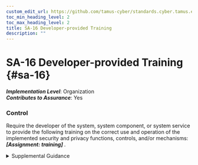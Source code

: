 ```yaml
---
custom_edit_url: https://github.com/tamus-cyber/standards.cyber.tamus.edu/tree/main/static/content/tamus.edu/TAMUS_profile.xml
toc_min_heading_level: 2
toc_max_heading_level: 2
title: SA-16 Developer-provided Training
description: ""
---
```


# SA-16 Developer-provided Training {#sa-16}

_**Implementation Level**_: Organization\
_**Contributes to Assurance**_: Yes

### Control

Require the developer of the system, system component, or system service to provide the following training on the correct use and operation of the implemented security and privacy functions, controls, and/or mechanisms: <strong>                  <em>[Assignment: training]</em>               </strong>.

<details>
  <summary>Supplemental Guidance</summary>

Developer-provided training applies to external and internal (in-house) developers. Training personnel is essential to ensuring the effectiveness of the controls implemented within organizational systems. Types of training include web-based and computer-based training, classroom-style training, and hands-on training (including micro-training). Organizations can also request training materials from developers to conduct in-house training or offer self-training to organizational personnel. Organizations determine the type of training necessary and may require different types of training for different security and privacy functions, controls, and mechanisms.

</details>


